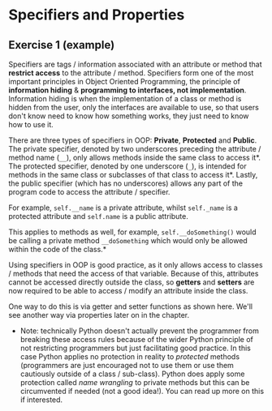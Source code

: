 # Specifiers and Properties

## Exercise 1 (example)

Specifiers are tags / information associated with an attribute or method that **restrict access** to the attribute / method. Specifiers form one of the most important principles in Object Oriented Programming, the principle of **information hiding** & **programming to interfaces, not implementation**. Information hiding is when the implementation of a class or method is hidden from the user, only the interfaces are available to use, so that users don't know need to know how something works, they just need to know how to use it.

There are three types of specifiers in OOP: **Private**, **Protected** and **Public**. The private specifier, denoted by two underscores preceding the attribute / method name (`__`), only allows methods inside the same class to access it*. The protected specifier, denoted by one underscore (`_`), is intended for methods in the same class or subclasses of that class to access it*. Lastly, the public specifier (which has no underscores) allows any part of the program code to access the attribute / specifier.

For example, `self.__name` is a private attribute, whilst `self._name` is a protected attribute and `self.name` is a public attribute.

This applies to methods as well, for example, `self.__doSomething()` would be calling a private method `__doSomething` which would only be allowed within the code of the class.\*

Using specifiers in OOP is good practice, as it only allows access to classes / methods that need the access of that variable. Because of this, attributes cannot be accessed directly outside the class, so **getters** and **setters** are now required to be able to access / modify an attribute inside the class.

One way to do this is via getter and setter functions as shown here. We'll see another way via properties later on in the chapter.

- Note: technically Python doesn't actually prevent the programmer from breaking these access rules because of the wider Python principle of not restricting programmers but just facilitating good practice. In this case Python applies no protection in reality to _protected_ methods (programmers are just encouraged not to use them or use them cautiously outside of a class / sub-class). Python does apply some protection called _name wrangling_ to private methods but this can be circumvented if needed (not a good idea!). You can read up more on this if interested.
